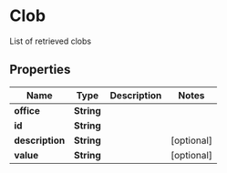 

# Clob

List of retrieved clobs

## Properties

| Name | Type | Description | Notes |
|------------ | ------------- | ------------- | -------------|
|**office** | **String** |  |  |
|**id** | **String** |  |  |
|**description** | **String** |  |  [optional] |
|**value** | **String** |  |  [optional] |



